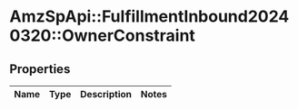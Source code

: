 # AmzSpApi::FulfillmentInbound20240320::OwnerConstraint

## Properties
Name | Type | Description | Notes
------------ | ------------- | ------------- | -------------

